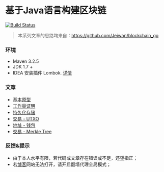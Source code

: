 基于Java语言构建区块链
====================

[![Build Status](https://travis-ci.org/wangweiX/blockchain-java.svg?branch=master)](https://travis-ci.org/wangweiX/blockchain-java)

> 本系列文章的思路均来自：https://github.com/Jeiwan/blockchain_go

### 环境

- Maven 3.2.5
- JDK 1.7 +
- IDEA 安装插件 Lombok. [详情](https://wangwei.one/posts/917fb1e0.html)


### 文章

- [基本原型](https://wangwei.one/posts/df195d9.html)
- [工作量证明](https://wangwei.one/posts/7890ab7e.html)
- [持久化存储](https://wangwei.one/posts/35c768a3.html)
- [交易 - UTXO](https://wangwei.one/posts/9cf9e42a.html)
- [地址 - 钱包](https://wangwei.one/posts/f9088e0f.html)
- [交易 - Merkle Tree](https://wangwei.one/posts/630e7ae5.html)


### 反馈&提示
- 由于本人水平有限，若代码或文章存在错误或不足，还望指正；
- 若[博客](https://wangwei.one/)网站无法打开，请开启翻墙代理全局模式；